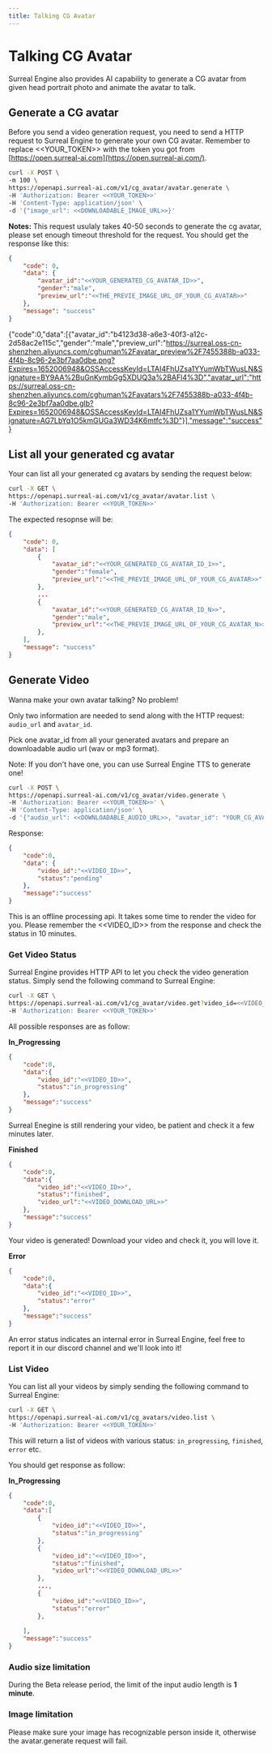 ```yaml
---
title: Talking CG Avatar
---
```


# Talking CG Avatar

Surreal Engine also provides AI capability to generate a CG avatar from given head portrait photo and animate the avatar to talk.


## Generate a CG avatar

Before you send a video generation request, you need to send a HTTP request to Surreal Engine to generate your own CG avatar. Remember to replace <<YOUR_TOKEN>> with the token you got from [https://open.surreal-ai.com](https://open.surreal-ai.com/).

```bash
curl -X POST \
-m 100 \
https://openapi.surreal-ai.com/v1/cg_avatar/avatar.generate \
-H 'Authorization: Bearer <<YOUR_TOKEN>>'
-H 'Content-Type: application/json' \
-d '{"image_url": <<DOWNLOADABLE_IMAGE_URL>>}'
```

**Notes:** This request usulaly takes 40-50 seconds to generate the cg avatar, please set enough timeout threshold for the request. 
You should get the response like this:

```json
{
    "code": 0,
    "data": {
        "avatar_id":"<<YOUR_GENERATED_CG_AVATAR_ID>>",
        "gender":"male",
        "preview_url":"<<THE_PREVIE_IMAGE_URL_OF_YOUR_CG_AVATAR>>"
    },
    "message": "success"
}
```

{"code":0,"data":[{"avatar_id":"b4123d38-a6e3-40f3-a12c-2d58ac2e115c","gender":"male","preview_url":"https://surreal.oss-cn-shenzhen.aliyuncs.com/cghuman%2Favatar_preview%2F7455388b-a033-4f4b-8c96-2e3bf7aa0dbe.png?Expires=1652006948&OSSAccessKeyId=LTAI4FhUZsa1YYumWbTWusLN&Signature=BY9AA%2BuGnKymbGg5XDUQ3a%2BAFl4%3D","avatar_url":"https://surreal.oss-cn-shenzhen.aliyuncs.com/cghuman%2Favatars%2F7455388b-a033-4f4b-8c96-2e3bf7aa0dbe.glb?Expires=1652006948&OSSAccessKeyId=LTAI4FhUZsa1YYumWbTWusLN&Signature=AG7LbYq1O5kmGUGa3WD34K6mtfc%3D"}],"message":"success"}

## List all your generated cg avatar

Your can list all your generated cg avatars by sending the request below:

```bash
curl -X GET \
https://openapi.surreal-ai.com/v1/cg_avatar/avatar.list \
-H 'Authorization: Bearer <<YOUR_TOKEN>>'
```

The expected resopnse will be:

```json
{
    "code": 0,
    "data": [
        {
            "avatar_id":"<<YOUR_GENERATED_CG_AVATAR_ID_1>>",
            "gender":"female",
            "preview_url":"<<THE_PREVIE_IMAGE_URL_OF_YOUR_CG_AVATAR>>"
        },
        ...
        {
            "avatar_id":"<<YOUR_GENERATED_CG_AVATAR_ID_N>>",
            "gender":"male",
            "preview_url":"<<THE_PREVIE_IMAGE_URL_OF_YOUR_CG_AVATAR_N>>"
        },
    ],
    "message": "success"
}
```


## Generate Video

Wanna make your own avatar talking? No problem! 

Only two information are needed to send along with the HTTP request: `audio_url` and `avatar_id`.

Pick one avatar_id from all your generated avatars and prepare an downloadable audio url (wav or mp3 format).

Note: If you don't have one, you can use Surreal Engine TTS to generate one!

```bash
curl -X POST \
https://openapi.surreal-ai.com/v1/cg_avatar/video.generate \
-H 'Authorization: Bearer <<YOUR_TOKEN>>' \
-H 'Content-Type: application/json' \
-d '{"audio_url": <<DOWNLOADABLE_AUDIO_URL>>, "avatar_id": "YOUR_CG_AVATAR_ID"}'
```

Response:

```json
{
    "code":0,
    "data": {
        "video_id":"<<VIDEO_ID>>",
        "status":"pending"
    },
    "message":"success"
}
```

This is an offline processing api. It takes some time to render the video for you. Please remember the <<VIDEO_ID>> from the response and check the status in 10 minutes.


### Get Video Status

Surreal Engine provides HTTP API to let you check the video generation status. Simply send the following command to Surreal Engine:

```bash
curl -X GET \
https://openapi.surreal-ai.com/v1/cg_avatar/video.get?video_id=<<VIDEO_ID>> \
-H 'Authorization: Bearer <<YOUR_TOKEN>>'
```

All possible responses are as follow:

**In_Progressing**

```json
{
    "code":0,
    "data":{
        "video_id":"<<VIDEO_ID>>",
        "status":"in_progressing"
    },
    "message":"success"
}
```

Surreal Enegine is still rendering your video, be patient and check it a few minutes later.

**Finished**

```json
{
    "code":0,
    "data":{
        "video_id":"<<VIDEO_ID>>",
        "status":"finished",
        "video_url":"<<VIDEO_DOWNLOAD_URL>>"
    },
    "message":"success"
}
```

Your video is generated! Download your video and check it, you will love it. 

**Error**

```json
{
    "code":0,
    "data":{
        "video_id":"<<VIDEO_ID>>",
        "status":"error"
    },
    "message":"success"
}
```

An error status indicates an internal error in Surreal Engine, feel free to report it in our discord channel and we'll look into it!


### List Video

You can list all your videos by simply sending the following command to Surreal Engine:

```bash
curl -X GET \
https://openapi.surreal-ai.com/v1/cg_avatars/video.list \
-H 'Authorization: Bearer <<YOUR_TOKEN>>'
```

This will return a list of videos with various status: `in_progressing`, `finished`, `error` etc.

You should get response as follow:

**In_Progressing**

```json
{
    "code":0,
    "data":[
        {
            "video_id":"<<VIDEO_ID>>",
            "status":"in_progressing"
        },
        {
            "video_id":"<<VIDEO_ID>>",
            "status":"finished",
            "video_url":"<<VIDEO_DOWNLOAD_URL>>"
        },
        ...,
        {
            "video_id":"<<VIDEO_ID>>",
            "status":"error"
        },
            
    ],
    "message":"success"
}
```


### Audio size limitation

During the Beta release period, the limit of the input audio length is **1 minute**.

### Image limitation

Please make sure your image has recognizable person inside it, otherwise the avatar.generate request will fail.

